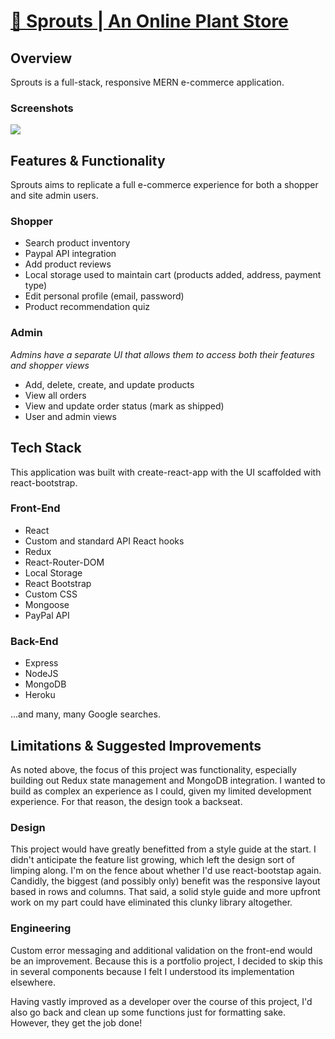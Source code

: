 # [🌱 Sprouts | An Online Plant Store](https://ecommerce-sprouts.herokuapp.com/)

## Overview
Sprouts is a full-stack, responsive MERN e-commerce application. 

### Screenshots
![](sprouts.gif)


## Features & Functionality
Sprouts aims to replicate a full e-commerce experience for both a shopper and site admin users.

### Shopper
- Search product inventory
- Paypal API integration
- Add product reviews
- Local storage used to maintain cart (products added, address, payment type)
- Edit personal profile (email, password)
- Product recommendation quiz

### Admin
*Admins have a separate UI that allows them to access both their features and shopper views*
- Add, delete, create, and update products
- View all orders
- View and update order status (mark as shipped)
- User and admin views

## Tech Stack
This application was built with create-react-app with the UI scaffolded with react-bootstrap.

### Front-End 
- React
- Custom and standard API React hooks 
- Redux
- React-Router-DOM
- Local Storage
- React Bootstrap
- Custom CSS
- Mongoose
- PayPal API

### Back-End
- Express
- NodeJS
- MongoDB
- Heroku

...and many, many Google searches.


## Limitations & Suggested Improvements
As noted above, the focus of this project was functionality, especially building out Redux state management and MongoDB integration. I wanted to build as complex an experience as I could, given my limited development experience. For that reason, the design took a backseat. 

### Design
This project would have greatly benefitted from a style guide at the start. I didn't anticipate the feature list growing, which left the design sort of limping along. I'm on the fence about whether I'd use react-bootstap again. Candidly, the biggest (and possibly only) benefit was the responsive layout based in rows and columns. That said, a solid style guide and more upfront work on my part could have eliminated this clunky library altogether.


### Engineering
Custom error messaging and additional validation on the front-end would be an improvement. Because this is a portfolio project, I decided to skip this in several components because I felt I understood its implementation elsewhere. 

Having vastly improved as a developer over the course of this project, I'd also go back and clean up some functions just for formatting sake. However, they get the job done!
